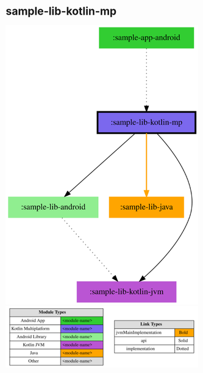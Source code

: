 # sample-lib-kotlin-mp

<!--region chart-->

![chart](charts/chart.svg)
![legend](../legend/legend.svg)
<!--endregion-->
